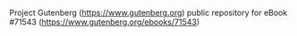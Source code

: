 Project Gutenberg (https://www.gutenberg.org) public repository
for eBook #71543 (https://www.gutenberg.org/ebooks/71543)
